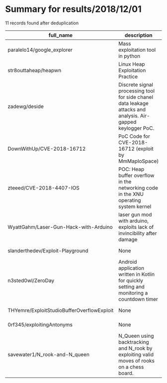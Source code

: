 
# Summary for results/2018/12/01
    
11 records found after deduplication

| full_name | description | html_url | matched_list | matched_count | pushed_at | size | stargazers_count | language | forks_count |
|--------------------------------------------|--------------------------------------------------------------------------------------------------------------|---------------------------------------------------------------|--------------------------------------------------|-----------------|---------------------------|--------|--------------------|------------|---------------|
| paralelo14/google_explorer | Mass exploitation tool in python | https://github.com/paralelo14/google_explorer | ['exploit'] | 1 | 2018-12-01 10:49:42+00:00 | 138 | 190 | Python | 110 |
| str8outtaheap/heapwn | Linux Heap Exploitation Practice | https://github.com/str8outtaheap/heapwn | ['exploit'] | 1 | 2018-12-01 10:28:29+00:00 | 2100 | 350 | C | 76 |
| zadewg/deside | Discrete signal processing tool for side chanel data leakage attacks and analysis. Air-gapped keylogger PoC. | https://github.com/zadewg/deside | ['attack poc'] | 1 | 2018-12-01 14:43:19+00:00 | 209 | 8 | Python | 1 |
| DownWithUp/CVE-2018-16712 | PoC Code for CVE-2018-16712 (exploit by MmMapIoSpace) | https://github.com/DownWithUp/CVE-2018-16712 | ['cve poc', 'cve-2', 'exploit'] | 3 | 2018-12-01 23:02:46+00:00 | 9 | 25 | C | 5 |
| zteeed/CVE-2018-4407-IOS | POC: Heap buffer overflow in the networking code in the XNU operating system kernel | https://github.com/zteeed/CVE-2018-4407-IOS | ['cve poc', 'cve-2', 'exploit', 'heap overflow'] | 4 | 2018-12-01 23:17:56+00:00 | 27533 | 12 | Python | 1 |
| WyattGahm/Laser-Gun-Hack-with-Arduino | laser gun mod with arduino, exploits lack of invincibility after damage | https://github.com/WyattGahm/Laser-Gun-Hack-with-Arduino | ['exploit'] | 1 | 2018-12-01 03:03:55+00:00 | 1 | 0 | C++ | 0 |
| slanderthedev/Exploit-Playground | None | https://github.com/slanderthedev/Exploit-Playground | ['exploit'] | 1 | 2018-12-01 05:30:48+00:00 | 88 | 0 | HTML | 0 |
| n3sted0wl/ZeroDay | Android application written in Kotlin for quickly setting and monitoring a countdown timer | https://github.com/n3sted0wl/ZeroDay | ['zeroday'] | 1 | 2018-12-01 07:11:41+00:00 | 130 | 0 | Kotlin | 0 |
| THYemre/ExploitStudioBufferOverflowExploit | None | https://github.com/THYemre/ExploitStudioBufferOverflowExploit | ['exploit'] | 1 | 2018-12-01 14:24:40+00:00 | 8 | 0 | Python | 0 |
| 0rf345/exploitingAntonyms | None | https://github.com/0rf345/exploitingAntonyms | ['exploit'] | 1 | 2018-12-01 18:33:35+00:00 | 73583 | 0 | Java | 0 |
| savewater1/N_rook-and-N_queen | N_Queen using backtracking and N_rook by exploiting valid moves of rooks on a chess board. | https://github.com/savewater1/N_rook-and-N_queen | ['exploit'] | 1 | 2018-12-01 20:12:17+00:00 | 4 | 0 | Python | 0 |
